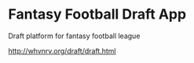 Fantasy Football Draft App
=============

Draft platform for fantasy football league

http://whvnrv.org/draft/draft.html